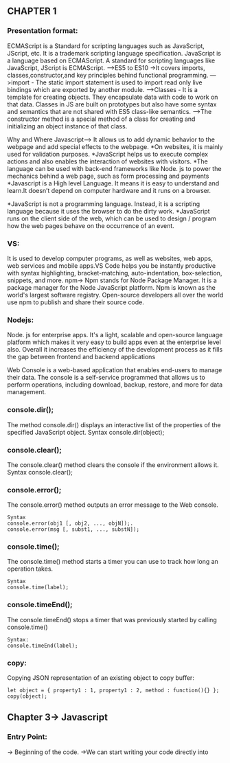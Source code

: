 ## CHAPTER 1
### Presentation format:
 ECMAScript is a Standard for scripting languages such as JavaScript, JScript, etc. It is a       trademark scripting language specification. JavaScript is a language based on ECMAScript. A standard for scripting languages like JavaScript, JScript is ECMAScript.
–>ES5 to ES10 ->It covers imports, classes,constructor,and key principles behind functional programming.
—>import - The static import statement is used to import read only live bindings which are exported by another module. 
–>Classes - It is a template for creating objects. They encapsulate data with code to work on that data. Classes in JS are built on prototypes but also have some syntax and semantics that are not shared with ES5 class-like semantics.
–>The constructor method is a special method of a class for creating and initializing an object instance of that class.

Why and Where Javascript—> It allows us to add dynamic behavior to the webpage and add special effects to the webpage. 
*On websites, it is mainly used for validation purposes. 
*JavaScript helps us to execute complex actions and also enables the interaction of websites with visitors.
*The language can be used with back-end frameworks like Node. js to power the mechanics behind a web page, such as form processing and payments
*Javascript is a High level Language. It means it is easy to understand and learn.It doesn’t depend on computer hardware and it runs on a browser.


*JavaScript is not a programming language. Instead, it is a scripting language because it uses the browser to do the dirty work. 
*JavaScript runs on the client side of the web, which can be used to design / program how the web pages behave on the occurrence of an event.

### VS:
It is used to develop computer programs, as well as websites, web apps, web services and mobile apps.VS Code helps you be instantly productive with syntax highlighting, bracket-matching, auto-indentation, box-selection, snippets, and more.
npm→ Npm stands for Node Package Manager. It is a package manager for the Node JavaScript platform. Npm is known as the world's largest software registry. Open-source developers all over the world use npm to publish and share their source code.

### Nodejs:
Node. js for enterprise apps. It's a light, scalable and open-source language platform which makes it very easy to build apps even at the enterprise level also. Overall it increases the efficiency of the development process as it fills the gap between frontend and backend applications 

Web Console is a web-based application that enables end-users to manage their data. The console is a self-service programmed that allows us to perform operations, including download, backup, restore, and more for data management.



### console.dir();
The method console.dir() displays an interactive list of the properties of the specified JavaScript object.
Syntax
console.dir(object);

### console.clear();
The console.clear() method clears the console if the environment allows it.
Syntax
console.clear();

### console.error();
The console.error() method outputs an error message to the Web console.
```
Syntax
console.error(obj1 [, obj2, ..., objN]);.
console.error(msg [, subst1, ..., substN]);
```
### console.time();
The console.time() method starts a timer you can use to track how long an operation takes.
```
Syntax
console.time(label);
```

### console.timeEnd();
The console.timeEnd() stops a timer that was previously started by calling console.time()
```
Syntax:
console.timeEnd(label);
```
### copy:
Copying JSON representation of an existing object to copy buffer:
```
let object = { property1 : 1, property1 : 2, method : function(){} };
copy(object);
```
 

## Chapter 3->  Javascript

### Entry Point:
  -> Beginning of the code.
 ->We can start writing your code directly into <script> tags. This means it
will be executed instantly and simultaneously as the script is being downloaded
into the browser, without concern for DOM or other media.

 AddEventListener—> InBuilt function in Javascript.
Event will access—> After completion of DOM document.
    
event : event can be any valid JavaScript event.Events are used without “on” prefix like use “click” instead of “onclick” or “mousedown” instead of “onmousedown”.
listener(handler function) : It can be a JavaScript function which respond to the event occur.

### DOMContentLoaded
  The DOMContentLoaded event fires when the initial HTML document has been completely loaded and parsed, without waiting for stylesheets, images, and subframes to finish loading.

The Document Object Model (DOM) is an application programming interface (API) for HTML documents. It defines the logical(tree)  structure of documents and the way a document is accessed and manipulated.


 ### Document.readyState—> property describes the loading state of the document.
### Values—>The readyState of a document can be one of following:
### loading—->The document is still loading.
### interactive—>The document has finished loading and the document has been parsed but sub-resources such as scripts, images, stylesheets and frames are still loading.
### complete—>The document and all sub-resources have finished loading. The state indicates that the load event is about to fire.       

Window.onload—> This method can wait until all images and similar media have been fully downloaded.                                                     

Dynamic import() –> introduces a new function-like form of import that unlocks new capabilities compared to static import. We can import JavaScript modules dynamically and work with them. 
                

### The strict mode-> 
 is a feature available since ECMAScript 5 that allows you to place your entire program, or an isolated scope, in a ”strict” operating context. This
strict context prevents certain actions from being taken and throws an exception.
—> Cannot use undeclared variables
—> Cannot delete variable 
           —> Cannot declare globally
           —>In a professional environment, it is common to have strict mode on, because it
can potentially prevent many bugs from happening and generally supports better
software practice.
  "use strict";
   var x=5;
   delete x;

Literals—> It can also have numbers and strings.
—>You can combine literals using operators (+,-,/,*, etc.) to produce a single result.

Value                             typeof                            Constructor
1                                    number                          Number()
3.14                               number                          Number()
Some text                      string                              String()
[]                                    object                             Array()
{}                                    object                            Object()
True                               boolean                         Boolean()
F f() {}                            function                          Function()
—>The typeof(value) function can be used to determine the type of the literal value. 

console.log(1+1);
//using number function
console.log(Number(1)+Number(2));
//using number object constructor
console.log(1+ Number(2)+new Number(4));
//literal values



### Variables:
are used to store data values. JavaScript uses the keywords var , let and const to declare variables. An equal sign is used to assign values to variables.In JavaScript, there are three different variable types: var , let , and const . Each of these variables have several rules around how they should be used, and have different characteristics.
—>Variable declaration is definition + assignment.
—> var declarations are globally scoped or function scoped while let and const are block scoped. var variables can be updated and re-declared within its scope; let variables can be updated but not re-declared; const variables can neither be updated nor re-declared.


### Dynamic Typing
JavaScript is a dynamically-typed language. It means that variables created using
var or let keywords can be dynamically re-assigned to a value of another type at
some point later in your JavaScript program.
In statically-typed languages doing that would generate an error

—>import (and export) keyword to import variables, functions and classes from an external file. To make a variable, object or a function available for export, the export keyword must be prepended to its definition. Not everything in a module will be exported
 Importing External file:
 ```
<!DOCTYPE html>
  <html>
      <head>
          <title>Import Module</title>
          <script src="your-External-Script-path"></script>
      </head>
  </html>
 ```

Passing value by reference
But JavaScript assigns values by reference without actually making a copy of the
original value. 
 ```
let a ={p:5};
let b=a;
let c=b;
let d=c;
let f=d;
a.p=10;
console.log(f.p);
 ```

## CHAPTER-4 
###Statement:
 smallest building block of a computer program.
—>Statements are used in JavaScript to control its program flow.
–>Definitions made with var, let or const keywords return undefined because they
behave only as value assignments which means [ let a=1 // undefined]   
```
new Number(89);
Number { 89 };
undefined
let n= new Number(45);
undefined
```
   
### Expression—>Any unit of code that can be evaluated to a value is an expression.
—> don’t have to be variable definitions. You can create them
by simply using some literal values in combination with operators.
—>   let f=function()  {return 1}
         f();
Function f() evaluates to value 1, because it returns 1. This is why f() is often
referred to as a function expression.
       f(); //1
       var y=10; //undefined
       Let f=function(){  
